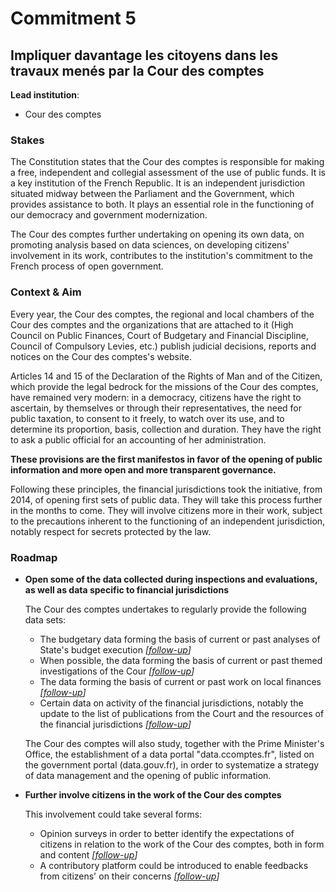 # Commitment 5

## Impliquer davantage les citoyens dans les travaux menés par la Cour des comptes

**Lead institution**:
- Cour des comptes

### Stakes

The Constitution states that the Cour des comptes is responsible for making a free, independent and collegial assessment of the use of public funds. It is a key institution of the French Republic. It is an independent jurisdiction situated midway between the Parliament and the Government, which provides assistance to both. It plays an essential role in the functioning of our democracy and government modernization.

The Cour des comptes further undertaking on opening its own data, on promoting analysis based on data sciences, on developing citizens' involvement in its work, contributes to the institution's commitment to the French process of open government.  

### Context & Aim

Every year, the Cour des comptes, the regional and local chambers of the Cour des comptes and the organizations that are attached to it (High Council on Public Finances, Court of Budgetary and Financial Discipline, Council of Compulsory Levies, etc.) publish judicial decisions, reports and notices on the Cour des comptes's website.

Articles 14 and 15 of the Declaration of the Rights of Man and of the Citizen, which provide the legal bedrock for the missions of the Cour des comptes, have remained very modern: in a democracy, citizens have the right to ascertain, by themselves or through their representatives, the need for public taxation, to consent to it freely, to watch over its use, and to determine its proportion, basis, collection and duration. They have the right to ask a public official for an accounting of her administration.

**These provisions are the first manifestos in favor of the opening of public information and more open and more transparent governance.**

Following these principles, the financial jurisdictions took the initiative, from 2014, of opening first sets of public data. They will take this process further in the months to come. They will involve citizens more in their work, subject to the precautions inherent to the functioning of an independent jurisdiction, notably respect for secrets protected by the law.

### Roadmap

- **Open some of the data collected during inspections and evaluations, as well as data specific to financial jurisdictions**

  The Cour des comptes undertakes to regularly provide the following data sets:

  - The budgetary data forming the basis of current or past analyses of State's budget execution
  _[[follow-up](https://git.framasoft.org/etalab/suivi/issues/143)]_
  - When possible, the data forming the basis of current or past themed investigations of the Cour
  _[[follow-up](https://git.framasoft.org/etalab/suivi/issues/144)]_
  - The data forming the basis of current or past work on local finances
  _[[follow-up](https://git.framasoft.org/etalab/suivi/issues/145)]_
  - Certain data on activity of the financial jurisdictions, notably the update to the list of publications from the Court and the resources of the financial jurisdictions
  _[[follow-up](https://git.framasoft.org/etalab/suivi/issues/146)]_
  
  The Cour des comptes will also study, together with the Prime Minister's Office, the establishment of a data portal "data.ccomptes.fr", listed on the government portal (data.gouv.fr), in order to systematize a strategy of data management and the opening of public information.

- **Further involve citizens in the work of the Cour des comptes**

  This involvement could take several forms:

  - Opinion surveys in order to better identify the expectations of citizens in relation to the work of the Cour des comptes, both in form and content
   _[[follow-up](https://git.framasoft.org/etalab/suivi/issues/147)]_
  - A contributory platform could be introduced to enable feedbacks from citizens' on their concerns
   _[[follow-up](https://git.framasoft.org/etalab/suivi/issues/148)]_